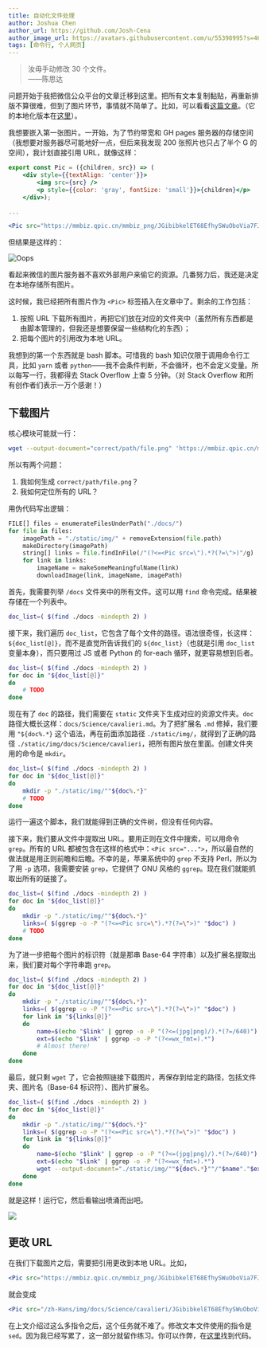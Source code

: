 ```yaml
---
title: 自动化文件处理
author: Joshua Chen
author_url: https://github.com/Josh-Cena
author_image_url: https://avatars.githubusercontent.com/u/55398995?s=460&u=88dc0dcb0691877524dd8739db9fde7ed4fa9721&v=4
tags: [命令行, 个人网页]
---
```


> 汝毋手动修改 30 个文件。  
> ——陈思达

<!-- truncate -->

问题开始于我把微信公众平台的文章迁移到这里。把所有文本复制黏贴，再重新排版不算很难，但到了图片环节，事情就不简单了。比如，可以看看[这篇文章](https://mp.weixin.qq.com/s/15D5f4zl5FG7Azl7gcZrxg)。（它的本地化版本在[这里](/docs/Science/cavalieri)）。

我想要嵌入第一张图片。一开始，为了节约带宽和 GH pages 服务器的存储空间（我想要对服务器尽可能地好一点，但后来我发现 200 张照片也只占了半个 G 的空间），我计划直接引用 URL，就像这样：

```jsx title="/docs/science/cavalieri.md"
export const Pic = ({children, src}) => (
    <div style={{textAlign: 'center'}}>
        <img src={src} />
        <p style={{color: 'gray', fontSize: 'small'}}>{children}</p>
    </div>);

...

<Pic src="https://mmbiz.qpic.cn/mmbiz_png/JGibibkelET68EfhySWuOboVia7FJX8ehwIAicTz2be2JDN7HIibwibjrpYPP1bTCr1TrjDicauU0P6BLCgFIibZK42GCQ/640?wx_fmt=png&tp=webp&wxfrom=5&wx_lazy=1&wx_co=1"></Pic>
```

但结果是这样的：

![Oops](https://mmbiz.qpic.cn/mmbiz_png/JGibibkelET6ic8fRiawIMic3jFWfS9o4SpMyc12XdWAmKlWL8hXbgTZcwwksxJaibMcUuXI8z0cKibBVyrTH2Y8DFFfA/640?wx_fmt=png&tp=webp&wxfrom=5&wx_lazy=1&wx_co=1)

看起来微信的图片服务器不喜欢外部用户来偷它的资源。几番努力后，我还是决定在本地存储所有图片。

这时候，我已经把所有图片作为 `<Pic>` 标签插入在文章中了。剩余的工作包括：

1. 按照 URL 下载所有图片，再把它们放在对应的文件夹中（虽然所有东西都是由脚本管理的，但我还是想要保留一些结构化的东西）；
2. 把每个图片的引用改为本地 URL。

我想到的第一个东西就是 bash 脚本。可惜我的 bash 知识仅限于调用命令行工具，比如 `yarn` 或者 `python`——我不会条件判断，不会循环，也不会定义变量。所以每写一行，我都得去 Stack Overflow 上查 5 分钟。（对 Stack Overflow 和所有创作者们表示一万个感谢！）

## 下载图片

核心模块可能就一行：

```bash
wget --output-document="correct/path/file.png" 'https://mmbiz.qpic.cn/mmbiz_png/JGibibkelET68EfhySWuOboVia7FJX8ehwIAicTz2be2JDN7HIibwibjrpYPP1bTCr1TrjDicauU0P6BLCgFIibZK42GCQ/640?wx_fmt=png&tp=webp&wxfrom=5&wx_lazy=1&wx_co=1'
```

所以有两个问题：

1. 我如何生成 `correct/path/file.png`？
2. 我如何定位所有的 URL？

用伪代码写出逻辑：

```python
FILE[] files = enumerateFilesUnderPath("./docs/")
for file in files:
    imagePath = "./static/img/" + removeExtension(file.path)
    makeDirectory(imagePath)
    string[] links = file.findInFile(/"(?<=<Pic src=\").*?(?=\">)"/g)
    for link in links:
        imageName = makeSomeMeaningfulName(link)
        downloadImage(link, imageName, imagePath)
```

首先，我需要列举 `/docs` 文件夹中的所有文件。这可以用 `find` 命令完成。结果被存储在一个列表中。

```bash
doc_list=( $(find ./docs -mindepth 2) )
```

接下来，我们遍历 `doc_list`，它包含了每个文件的路径。语法很奇怪，长这样：`${doc_list[@]}`，而不是直觉所告诉我们的 `${doc_list}`（也就是引用 `doc_list` 变量本身），而只要用过 JS 或者 Python 的 for-each 循环，就更容易想到后者。

```bash {2-5}
doc_list=( $(find ./docs -mindepth 2) )
for doc in "${doc_list[@]}"
do
    # TODO
done
```

现在有了 `doc` 的路径，我们需要在 `static` 文件夹下生成对应的资源文件夹。`doc` 路径大概长这样：`docs/Science/cavalieri.md`。为了把扩展名 `.md` 修掉，我们要用 `"${doc%.*}` 这个语法，再在前面添加路径 `./static/img/`，就得到了正确的路径 `./static/img/docs/Science/cavalieri`，把所有图片放在里面。创建文件夹用的命令是 `mkdir`。

```bash {4}
doc_list=( $(find ./docs -mindepth 2) )
for doc in "${doc_list[@]}"
do
    mkdir -p "./static/img/""${doc%.*}"
    # TODO
done
```

运行一遍这个脚本，我们就能得到正确的文件树，但没有任何内容。

接下来，我们要从文件中提取出 URL。要用正则在文件中搜索，可以用命令 `grep`。所有的 URL 都被包含在这样的格式中：`<Pic src="...">`，所以最自然的做法就是用正则前瞻和后瞻。不幸的是，苹果系统中的 `grep` 不支持 Perl，所以为了用 `-p` 选项，我需要安装 `grep`，它提供了 GNU 风格的 `ggrep`。现在我们就能抓取出所有的链接了。

```bash {5}
doc_list=( $(find ./docs -mindepth 2) )
for doc in "${doc_list[@]}"
do
    mkdir -p "./static/img/""${doc%.*}"
    links=( $(ggrep -o -P "(?<=<Pic src=\").*?(?=\">)" "$doc") )
    # TODO
done
```

为了进一步把每个图片的标识符（就是那串 Base-64 字符串）以及扩展名提取出来，我们要对每个字符串跑 `grep`。

```bash {6-11}
doc_list=( $(find ./docs -mindepth 2) )
for doc in "${doc_list[@]}"
do
    mkdir -p "./static/img/""${doc%.*}"
    links=( $(ggrep -o -P "(?<=<Pic src=\").*?(?=\">)" "$doc") )
    for link in "${links[@]}"
    do
        name=$(echo "$link" | ggrep -o -P "(?<=(jpg|png)/).*(?=/640)")
        ext=$(echo "$link" | ggrep -o -P "(?<=wx_fmt=).*")
        # Almost there!
    done
done
```

最后，就只剩 `wget` 了，它会按照链接下载图片，再保存到给定的路径，包括文件夹、图片名（Base-64 标识符）、图片扩展名。

```bash {10}
doc_list=( $(find ./docs -mindepth 2) )
for doc in "${doc_list[@]}"
do
    mkdir -p "./static/img/""${doc%.*}"
    links=( $(ggrep -o -P "(?<=<Pic src=\").*?(?=\">)" "$doc") )
    for link in "${links[@]}"
    do
        name=$(echo "$link" | ggrep -o -P "(?<=(jpg|png)/).*(?=/640)")
        ext=$(echo "$link" | ggrep -o -P "(?<=wx_fmt=).*")
        wget --output-document="./static/img/""${doc%.*}""/"$name"."$ext "$link"
    done
done
```

就是这样！运行它，然后看输出喷涌而出吧。

<img src="/zh-Hans/img/blog/2021-3-11/Script.png"></img>

## 更改 URL

在我们下载图片之后，需要把引用更改到本地 URL。比如，

```jsx title="/docs/science/cavalieri.md"
<Pic src="https://mmbiz.qpic.cn/mmbiz_png/JGibibkelET68EfhySWuOboVia7FJX8ehwIAicTz2be2JDN7HIibwibjrpYPP1bTCr1TrjDicauU0P6BLCgFIibZK42GCQ/640?wx_fmt=png&tp=webp&wxfrom=5&wx_lazy=1&wx_co=1"></Pic>
```

就会变成

```jsx title="/docs/science/cavalieri.md"
<Pic src="/zh-Hans/img/docs/Science/cavalieri/JGibibkelET68EfhySWuOboVia7FJX8ehwIAicTz2be2JDN7HIibwibjrpYPP1bTCr1TrjDicauU0P6BLCgFIibZK42GCQ.png"></Pic>
```

在上文介绍过这么多指令之后，这个任务就不难了。修改文本文件使用的指令是 `sed`。因为我已经写累了，这一部分就留作练习。你可以作弊，在[这里](https://github.com/Josh-Cena/Personal-page/blob/master/scripts/changeUrl.sh)找到代码。

